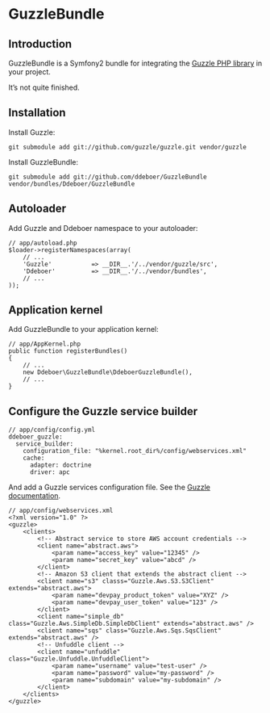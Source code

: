 # GuzzleBundle
## Introduction 
GuzzleBundle is a Symfony2 bundle for integrating the [Guzzle PHP library](http://github.com/guzzle/guzzle) in your project.

It’s not quite finished.

## Installation
Install Guzzle:

    git submodule add git://github.com/guzzle/guzzle.git vendor/guzzle

Install GuzzleBundle:

    git submodule add git://github.com/ddeboer/GuzzleBundle vendor/bundles/Ddeboer/GuzzleBundle

## Autoloader
Add Guzzle and Ddeboer namespace to your autoloader:

    // app/autoload.php
    $loader->registerNamespaces(array(
		// ...
		'Guzzle'           => __DIR__.'/../vendor/guzzle/src',
		'Ddeboer'          => __DIR__.'/../vendor/bundles',
		// ...
	));
    
## Application kernel
Add GuzzleBundle to your application kernel:

    // app/AppKernel.php
	public function registerBundles()
	{
		// ...
		new Ddeboer\GuzzleBundle\DdeboerGuzzleBundle(),
		// ...
	}
	
## Configure the Guzzle service builder

    // app/config/config.yml
    ddeboer_guzzle: 
      service_builder:
        configuration_file: "%kernel.root_dir%/config/webservices.xml"
        cache: 
          adapter: doctrine
          driver: apc

And add a Guzzle services configuration file. See the [Guzzle documentation](http://guzzlephp.org/docs/tour/using_services/#describe-clients-using-your-services-xml-file).
	
	// app/config/webservices.xml
	<?xml version="1.0" ?>
	<guzzle>
	    <clients>
	        <!-- Abstract service to store AWS account credentials -->
	        <client name="abstract.aws">
	            <param name="access_key" value="12345" />
	            <param name="secret_key" value="abcd" />
	        </client>
	        <!-- Amazon S3 client that extends the abstract client -->
	        <client name="s3" classs="Guzzle.Aws.S3.S3Client" extends="abstract.aws">
	            <param name="devpay_product_token" value="XYZ" />
	            <param name="devpay_user_token" value="123" />
	        </client>
	        <client name="simple_db" class="Guzzle.Aws.SimpleDb.SimpleDbClient" extends="abstract.aws" />
	        <client name="sqs" class="Guzzle.Aws.Sqs.SqsClient" extends="abstract.aws" />
	        <!-- Unfuddle client -->
	        <client name="unfuddle" class="Guzzle.Unfuddle.UnfuddleClient">
	            <param name="username" value="test-user" />
	            <param name="password" value="my-password" />
	            <param name="subdomain" value="my-subdomain" />
	        </client>
	    </clients>
	</guzzle>
